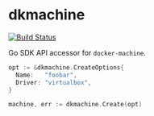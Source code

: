 # dkmachine

[![Build Status](https://travis-ci.org/otiai10/dkmachine.svg?branch=master)](https://travis-ci.org/otiai10/dkmachine)

Go SDK API accessor for `docker-machine`.

```go
opt := &dkmachine.CreateOptions{
  Name:   "foobar",
  Driver: "virtualbox",
}

machine, err := dkmachine.Create(opt)
```